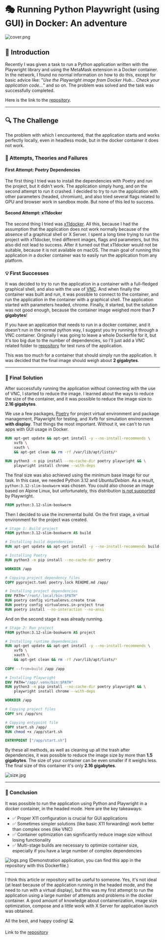 # 🎭 Running Python Playwright (using GUI) in Docker: An adventure

![cover.png](cover.png)
## 🌟 Introduction

Recently I was given a task to run a Python application written with the Playwright library and using the MetaMask extension in a Docker container. In the network, I found no normal information on how to do this, except for basic advice like: "*Use the Playwright image from Docker Hub… Check your application code…*" and so on. The problem was solved and the task was successfully completed.

Here is the link to the [repository](https://github.com/C0ldM2n/playwright-in-docker).

---
## 🔍 The Challenge

The problem with which I encountered, that the application starts and works perfectly locally, even in headless mode, but in the docker container it does not work. 

### 🚫 Attempts, Theories and Failures

#### First Attempt: Poetry Dependencies
The first thing I tried was to install the dependencies with Poetry and run the project, but it didn't work. The application simply hung, and on the second attempt to run it crashed. I decided to try to run the application with other parameters (headed, chromium), and also tried several flags related to GPU and browser work in sandbox mode. But none of this led to success.

#### Second Attempt: x11docker
The second thing I tried was [x11docker](https://github.com/mviereck/x11docker). All this, because I had the assumption that the application does not work normally because of the absence of a graphical shell or X Server. I spent a long time trying to run the project with x11docker, tried different images, flags and parameters, but this also did not lead to success. After it turned out that x11docker would not be suitable, because it is not available on macOS. The main goal of running this application in a docker container was to easily run the application from any platform.

### 💡 First Successes

It was decided to try to run the application in a container with a full-fledged graphical shell, and also with the use of [VNC](https://en.wikipedia.org/wiki/VNC). And when finally the container was built and run, it was possible to connect to the container, and run the application in the container with a graphical shell. The application started with parameters headed, chrome. Finally, it started, but the solution was not good enough, because the container image weighed more than **7 gigabytes**!

If you have an application that needs to run in a docker container, and it doesn't run in the normal python way, I suggest you try running it through a VNC container. Originally I was going to leave a whole Dockerfile for it, but it's too big due to the number of dependencies, so I'll just add a VNC related folder to [repository](https://github.com/C0ldM2n/playwright-in-docker) for test runs of the application.

This was too much for a container that should simply run the application. It was decided that the final image should weigh about **2 gigabytes**.

---
### 🎯 Final Solution

After successfully running the application without connecting with the use of VNC, I started to reduce the image. I learned about the ways to reduce the size of the container, and it was possible to reduce the image size to **2.16 gigabytes**. 

We use a few packages, [Poetry](https://python-poetry.org/) for project virtual environment and package management, Playwright for testing, and Xvfb for simulation environment **with display**. That things the most important. Without it, we can't to run apps with GUI usage in Docker. 

```Dockerfile
RUN apt-get update && apt-get install -y --no-install-recommends \
    xvfb \
    xauth \
    && apt-get clean && rm -rf /var/lib/apt/lists/*
```

```Dockerfile
RUN python3 -m pip install --no-cache-dir poetry playwright && \
    playwright install chrome --with-deps
```

The final size was also achieved using the minimum base image for our task. In this case, we needed Python 3.12 and *Ubuntu/Debian*. As a result, `python:3.12-slim-bookworm` was chosen. You could also choose an image based on Alpine Linux, but unfortunately, this distribution [is not supported](https://playwright.dev/docs/docker#alpine) by Playwright. 

```Dockerfile
FROM python:3.12-slim-bookworm
```

Then I decided to use the incremental build. On the first stage, a virtual environment for the project was created.

```Dockerfile
# Stage 1: Build project
FROM python:3.12-slim-bookworm AS build

# Installing build dependencies
RUN apt-get update && apt-get install -y --no-install-recommends build-essential

# Installing Poetry
RUN python3 -m pip install --no-cache-dir poetry

WORKDIR /app

# Copying project dependency files
COPY pyproject.toml poetry.lock README.md /app/

# Installing project dependencies
ENV PATH="/root/.local/bin:$PATH"
RUN poetry config virtualenvs.create true
RUN poetry config virtualenvs.in-project true
RUN poetry install --no-interaction --no-ansi
```

And on the second stage it was already running. 

```Dockerfile
# Stage 2: Run project
FROM python:3.12-slim-bookworm AS project

# Installing runtime dependencies
RUN apt-get update && apt-get install -y --no-install-recommends \
    xvfb \
    xauth \
    && apt-get clean && rm -rf /var/lib/apt/lists/*
    
COPY --from=build /app /app

# Installing Playwright
ENV PATH="/app/.venv/bin:$PATH"
RUN python3 -m pip install --no-cache-dir poetry playwright && \
    playwright install chrome --with-deps

WORKDIR /app

# Copying project files
COPY src /app/src

# Copying entypoint file
COPY start.sh /app/
RUN chmod +x /app/start.sh

ENTRYPOINT ["/app/start.sh"]
```

By these all methods, as well as cleaning up all the trash after dependencies, it was possible to reduce the image size by more than **1.5 gigabytes**. The size of your container can be even smaller if it weighs less. The final size of this container it's only **2.16 gigabytes**.

![size.jpg](size.jpg)

---
### 🎉 Conclusion

It was possible to run the application using Python and Playwright in a docker container, in the headed mode. Here are the key takeaways:

- ✅ Proper X11 configuration is crucial for GUI applications
- ✅ Sometimes simpler solutions (like basic X11 forwarding) work better than complex ones (like VNC)
- ✅ Container optimization can significantly reduce image size without losing functionality
- ✅ Multi-stage builds are necessary to optimize container size, especially if you have a large number of complex dependencies

![logs.png](logs.png)
(Demonstration application, you can find this app in the repository with this Dockerfile.)

---
I think this article or repository will be useful to someone. Yes, it's not ideal (at least because of the application running in the headed mode, and the need to run with a virtual display), but this was my first attempt to run the application using a large number of attempts and problems in the docker container. A good amount of knowledge about containerization, image size optimization, compose and a little work with X Server for application launch was obtained.

All the best, and happy coding! 💻

Link to the [repository](https://github.com/C0ldM2n/playwright-in-docker)